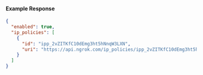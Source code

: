 <!-- Code generated for API Clients. DO NOT EDIT. -->
#### Example Response
```json
{
  "enabled": true,
  "ip_policies": [
    {
      "id": "ipp_2vZITKfC10dEmg3ht5hNnqW3LXN",
      "uri": "https://api.ngrok.com/ip_policies/ipp_2vZITKfC10dEmg3ht5hNnqW3LXN"
    }
  ]
}

